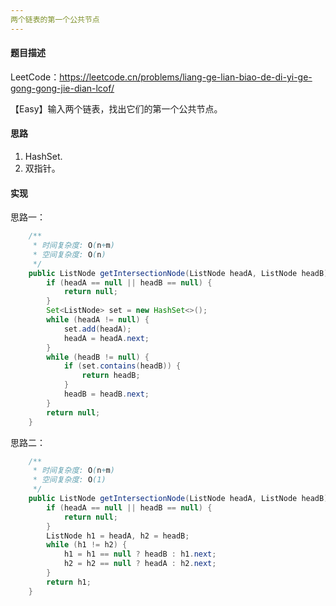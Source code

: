```yaml
---
两个链表的第一个公共节点
---
```


#### 题目描述

LeetCode：https://leetcode.cn/problems/liang-ge-lian-biao-de-di-yi-ge-gong-gong-jie-dian-lcof/

【Easy】输入两个链表，找出它们的第一个公共节点。

#### 思路

1. HashSet.
2. 双指针。

#### 实现

思路一：

```java
    /**
     * 时间复杂度: O(n+m)
     * 空间复杂度: O(n)
     */
    public ListNode getIntersectionNode(ListNode headA, ListNode headB) {
        if (headA == null || headB == null) {
            return null;
        }
        Set<ListNode> set = new HashSet<>();
        while (headA != null) {
            set.add(headA);
            headA = headA.next;
        }
        while (headB != null) {
            if (set.contains(headB)) {
                return headB;
            }
            headB = headB.next;
        }
        return null;
    }
```

思路二：

```java
    /**
     * 时间复杂度: O(n+m)
     * 空间复杂度: O(1)
     */
    public ListNode getIntersectionNode(ListNode headA, ListNode headB) {
        if (headA == null || headB == null) {
            return null;
        }
        ListNode h1 = headA, h2 = headB;
        while (h1 != h2) {
            h1 = h1 == null ? headB : h1.next;
            h2 = h2 == null ? headA : h2.next;
        }
        return h1;
    }
```

